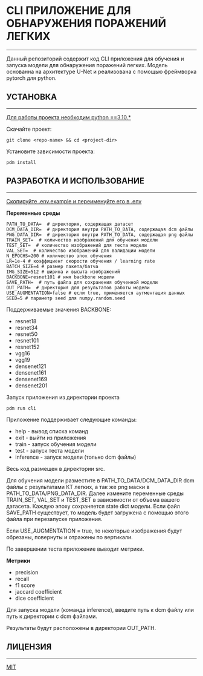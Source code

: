 # CLI ПРИЛОЖЕНИЕ ДЛЯ ОБНАРУЖЕНИЯ ПОРАЖЕНИЙ ЛЕГКИХ

___

Данный репозиторий содержит код CLI приложения для обучения и запуска модели для обнаружения поражений легких. Модель основанна на архитектуре U-Net и реализована с помощью фреймворка pytorch для python. 

## УСТАНОВКА

___

<u>Для работы проекта необходим python ==3.10.*</u>

Скачайте проект:
```shell
git clone <repo-name> && cd <project-dir>
```
Установите зависимости проекта:
```shell
pdm install
```

## РАЗРАБОТКА И ИСПОЛЬЗОВАНИЕ

___

<u>Скопируйте .env.example и переименуйте его в .env</u>

<b>Переменные среды</b>

    PATH_TO_DATA=  # директория, содержащая датасет
    DCM_DATA_DIR=  # директория внутри PATH_TO_DATA, содержащая dcm файлы
    PNG_DATA_DIR=  # директория внутри PATH_TO_DATA, содержащая png файлы
    TRAIN_SET=  # количество изображений для обучения модели
    TEST_SET=  # количество изображений для теста модели
    VAL_SET=  # количество изображений для валидации модели
    N_EPOCHS=200 # количество эпох обучения 
    LR=1e-4 # коэффициент скорости обучения / learning rate
    BATCH_SIZE=4 # размер пакета/батча
    IMG_SIZE=512 # ширина и высыта изображений
    BACKBONE=resnet101 # имя backbone модели
    SAVE_PATH=  # путь файла для сохранения обученной модели
    OUT_PATH=  # директория для результатов работы модели
    USE_AUGMENTATION=false # если true, применяется аугментация данных
    SEED=5 # параметр seed для numpy.random.seed

Поддерживаемые значения BACKBONE:
* resnet18
* resnet34
* resnet50
* resnet101 
* resnet152
* vgg16
* vgg19
* densenet121
* densenet161
* densenet169
* densenet201

Запуск приложения из директории проекта
```shell
pdm run cli
```

Приложение поддерживает следующие команды:
* help - вывод списка команд
* exit - выйти из приложения
* train - запуск обучения модели
* test - запуск теста модели
* inference - запуск модели (только dcm файлы)

Весь код размещен в директории src.

Для обучения модели разместите в PATH_TO_DATA/DCM_DATA_DIR dcm файлы с результатами КТ легких, а так же png маски в PATH_TO_DATA/PNG_DATA_DIR. Далее измените переменные среды TRAIN_SET, VAL_SET и TEST_SET в зависимости от объема вашего датасета. Каждую эпоху сохраняется state dict модели. Если файл SAVE_PATH существует, то модель будет загружена с помощью этого файла при перезапуске приложения.

Если USE_AUGMENTATION = true, то некоторые изображения будут обрезаны, повернуты и отражены по вертикали.

По завершении теста приложение выводит метрики.

<b>Метрики</b>
- precision
- recall
- f1 score
- jaccard coefficient
- dice coefficient

Для запуска модели (команда inference), введите путь к dcm файлу или путь к директории с dcm файлами.

Результаты будут расположены в директории OUT_PATH.

## ЛИЦЕНЗИЯ

___

[MIT](LICENSE)
